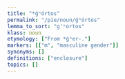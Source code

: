 ```yaml
---
title: "*ǵʰórtos"
permalink: "/pie/noun/ǵʰórtos"
lemma_to_sort: "g'ʰortos"
klass: noun
etymology: ["From *ǵʰer-."]
markers: [["m", "masculine gender"]]
synonyms: []
definitions: ["enclosure"]
topics: []
---
```

